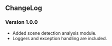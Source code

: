 ## ChangeLog

### Version 1.0.0
* Added scene detection analysis module.
* Loggers and exception handling are included.